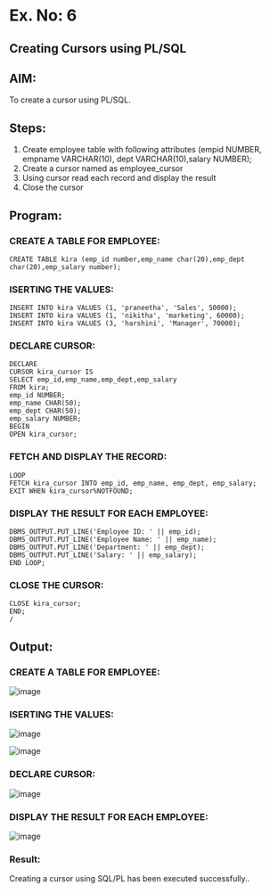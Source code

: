 # Ex. No: 6
## Creating Cursors using PL/SQL

## AIM:
To create a cursor using PL/SQL.

## Steps:
1. Create employee table with following attributes (empid NUMBER, empname VARCHAR(10), dept VARCHAR(10),salary NUMBER);
2. Create a cursor named as employee_cursor
3. Using cursor read each record and display the result
4. Close the cursor

## Program:
### CREATE A TABLE FOR EMPLOYEE:
```
CREATE TABLE kira (emp_id number,emp_name char(20),emp_dept char(20),emp_salary number);
```
### ISERTING THE VALUES:
```
INSERT INTO kira VALUES (1, 'praneetha', 'Sales', 50000);
INSERT INTO kira VALUES (1, 'nikitha', 'marketing', 60000);
INSERT INTO kira VALUES (3, 'harshini', 'Manager', 70000);
```
### DECLARE CURSOR:
```
DECLARE
CURSOR kira_cursor IS
SELECT emp_id,emp_name,emp_dept,emp_salary
FROM kira;
emp_id NUMBER;
emp_name CHAR(50);
emp_dept CHAR(50);
emp_salary NUMBER;
BEGIN
OPEN kira_cursor;
```
### FETCH AND DISPLAY THE RECORD:
```
LOOP
FETCH kira_cursor INTO emp_id, emp_name, emp_dept, emp_salary;
EXIT WHEN kira_cursor%NOTFOUND;
```
### DISPLAY THE RESULT FOR EACH EMPLOYEE:
```
DBMS_OUTPUT.PUT_LINE('Employee ID: ' || emp_id);
DBMS_OUTPUT.PUT_LINE('Employee Name: ' || emp_name);
DBMS_OUTPUT.PUT_LINE('Department: ' || emp_dept);
DBMS_OUTPUT.PUT_LINE('Salary: ' || emp_salary);
END LOOP;
```
### CLOSE THE CURSOR:
```
CLOSE kira_cursor;
END;
/
```
## Output:
### CREATE A TABLE FOR EMPLOYEE:
![image](https://github.com/dineshgl/Ex-6-Creating-Cursors-using-PL-SQL/assets/94154791/9288e6cf-4c50-4350-a1f4-79b46fe7bd21)



### ISERTING THE VALUES:
![image](https://github.com/dineshgl/Ex-6-Creating-Cursors-using-PL-SQL/assets/94154791/e851f46d-c401-4775-9840-d18b9c506ace)

![image](https://github.com/dineshgl/Ex-6-Creating-Cursors-using-PL-SQL/assets/94154791/5442731e-19b6-4592-bf30-5bc08fd8e614)

### DECLARE CURSOR:
![image](https://github.com/dineshgl/Ex-6-Creating-Cursors-using-PL-SQL/assets/94154791/7eeaec28-775d-433d-aec3-a94d9e6a5785)



### DISPLAY THE RESULT FOR EACH EMPLOYEE:

![image](https://github.com/dineshgl/Ex-6-Creating-Cursors-using-PL-SQL/assets/94154791/1b50b4b0-eec9-445f-9db9-c178bc4636c9)


### Result:
Creating a cursor using SQL/PL has been executed successfully..
